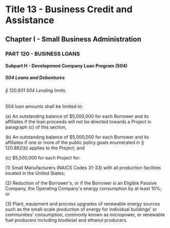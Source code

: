 
# Title 13 - Business Credit and Assistance
## Chapter I - Small Business Administration
### PART 120 - BUSINESS LOANS
#### Subpart H - Development Company Loan Program (504)
##### 504 Loans and Debentures
###### § 120.931 504 Lending limits.

504 loan amounts shall be limited to:

(a) An outstanding balance of $5,000,000 for each Borrower and its affiliates if the loan proceeds will not be directed towards a Project in paragraph (c) of this section,

(b) An outstanding balance of $5,000,000 for each Borrower and its affiliates if one or more of the public policy goals enumerated in § 120.862(b) applies to the Project; and

(c) $5,500,000 for each Project for:

(1) Small Manufacturers (NAICS Codes 31-33) with all production facilities located in the United States;

(2) Reduction of the Borrower's, or if the Borrower is an Eligible Passive Company, the Operating Company's energy consumption by at least 10%; or

(3) Plant, equipment and process upgrades of renewable energy sources such as the small-scale production of energy for individual buildings' or communities' consumption, commonly known as micropower, or renewable fuel producers including biodiesel and ethanol producers.
